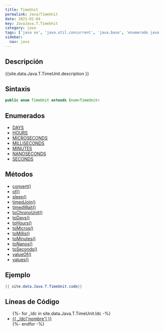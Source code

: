 ```yaml
---
title: TimeUnit
permalink: Java/TimeUnit
date: 2021-01-04
key: JavaJava.T.TimeUnit
category: java
tags: ['java se', 'java.util.concurrent', 'java.base', 'enumerado java', 'Java 1.5']
sidebar: 
  nav: java
---
```


## Descripción
{{site.data.Java.T.TimeUnit.description }}

## Sintaxis
~~~java
public enum TimeUnit extends Enum<TimeUnit>
~~~

## Enumerados
* [DAYS](/Java/TimeUnit/DAYS)
* [HOURS](/Java/TimeUnit/HOURS)
* [MICROSECONDS](/Java/TimeUnit/MICROSECONDS)
* [MILLISECONDS](/Java/TimeUnit/MILLISECONDS)
* [MINUTES](/Java/TimeUnit/MINUTES)
* [NANOSECONDS](/Java/TimeUnit/NANOSECONDS)
* [SECONDS](/Java/TimeUnit/SECONDS)

## Métodos
* [convert()](/Java/TimeUnit/convert)
* [of()](/Java/TimeUnit/of)
* [sleep()](/Java/TimeUnit/sleep)
* [timedJoin()](/Java/TimeUnit/timedJoin)
* [timedWait()](/Java/TimeUnit/timedWait)
* [toChronoUnit()](/Java/TimeUnit/toChronoUnit)
* [toDays()](/Java/TimeUnit/toDays)
* [toHours()](/Java/TimeUnit/toHours)
* [toMicros()](/Java/TimeUnit/toMicros)
* [toMillis()](/Java/TimeUnit/toMillis)
* [toMinutes()](/Java/TimeUnit/toMinutes)
* [toNanos()](/Java/TimeUnit/toNanos)
* [toSeconds()](/Java/TimeUnit/toSeconds)
* [valueOf()](/Java/TimeUnit/valueOf)
* [values()](/Java/TimeUnit/values)

## Ejemplo
~~~java
{{ site.data.Java.T.TimeUnit.code}}
~~~

## Líneas de Código
<ul>
{%- for _ldc in site.data.Java.T.TimeUnit.ldc -%}
   <li>
       <a href="{{_ldc['url'] }}">{{ _ldc['nombre'] }}</a>
   </li>
{%- endfor -%}
</ul>
